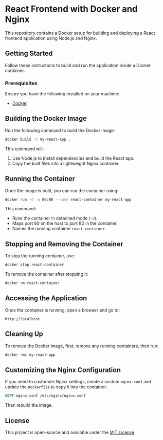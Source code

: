 # React Frontend with Docker and Nginx

This repository contains a Docker setup for building and deploying a React frontend application using Node.js and Nginx.

## Getting Started

Follow these instructions to build and run the application inside a Docker container.

### Prerequisites

Ensure you have the following installed on your machine:
- [Docker](https://www.docker.com/get-started)

## Building the Docker Image

Run the following command to build the Docker image:

```sh
docker build -t my-react-app .
```

This command will:
1. Use Node.js to install dependencies and build the React app.
2. Copy the built files into a lightweight Nginx container.

## Running the Container

Once the image is built, you can run the container using:

```sh
docker run -d -p 80:80 --name react-container my-react-app
```

This command:
- Runs the container in detached mode (`-d`).
- Maps port 80 on the host to port 80 in the container.
- Names the running container `react-container`.

## Stopping and Removing the Container

To stop the running container, use:

```sh
docker stop react-container
```

To remove the container after stopping it:

```sh
docker rm react-container
```

## Accessing the Application

Once the container is running, open a browser and go to:

```
http://localhost
```

## Cleaning Up

To remove the Docker image, first, remove any running containers, then run:

```sh
docker rmi my-react-app
```

## Customizing the Nginx Configuration

If you need to customize Nginx settings, create a custom `nginx.conf` and update the `Dockerfile` to copy it into the container:

```dockerfile
COPY nginx.conf /etc/nginx/nginx.conf
```

Then rebuild the image.

## License

This project is open-source and available under the [MIT License](LICENSE).

